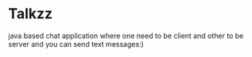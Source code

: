 # Talkzz
java based chat application where one need to be client and other to be server and you can send text messages:)
